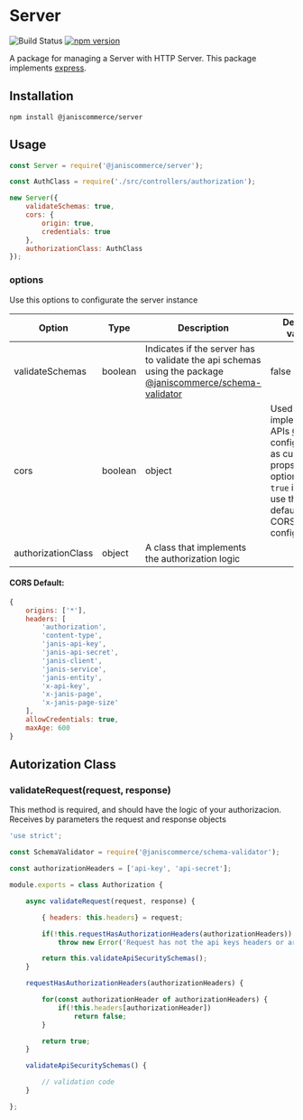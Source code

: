 # Server

![Build Status](https://github.com/janis-commerce/server/workflows/Build%20Status/badge.svg)
[![npm version](https://badge.fury.io/js/%40janiscommerce%2Fserver.svg)](https://www.npmjs.com/package/@janiscommerce/server)

A package for managing a Server with HTTP Server. This package implements [express](https://www.npmjs.com/package/express).

## Installation

```
npm install @janiscommerce/server
```

## Usage

```js
const Server = require('@janiscommerce/server');

const AuthClass = require('./src/controllers/authorization');

new Server({
	validateSchemas: true,
	cors: {
		origin: true,
		credentials: true
	},
	authorizationClass: AuthClass
});
```

### options

Use this options to configurate the server instance

| Option | Type | Description | Default value | Extras |
|--------|------|-------------|------------|---------------|
| validateSchemas | boolean | Indicates if the server has to validate the api schemas using the package [@janiscommerce/schema-validator](https://www.npmjs.com/package/@janiscommerce/schema-validator) | false | |
| cors | boolean|object | Used to implement APIs [Cors](https://www.npmjs.com/package/cors) configuration as custom props. If option is `true` it will use the default CORS configs.| [See below](#cors-default) | |
| authorizationClass | object | A class that implements the authorization logic | | [See below](#autorization-class) |

#### CORS Default:

```js
{
	origins: ['*'],
	headers: [
		'authorization',
		'content-type',
		'janis-api-key',
		'janis-api-secret',
		'janis-client',
		'janis-service',
		'janis-entity',
		'x-api-key',
		'x-janis-page',
		'x-janis-page-size'
	],
	allowCredentials: true,
	maxAge: 600
}
```

## Autorization Class

### validateRequest(request, response)
This method is required, and should have the logic of your authorizacion. Receives by parameters the request and response objects

```js
'use strict';

const SchemaValidator = require('@janiscommerce/schema-validator');

const authorizationHeaders = ['api-key', 'api-secret'];

module.exports = class Authorization {

	async validateRequest(request, response) {

		{ headers: this.headers} = request;

		if(!this.requestHasAuthorizationHeaders(authorizationHeaders))
			throw new Error('Request has not the api keys headers or are empty');

		return this.validateApiSecuritySchemas();
	}

	requestHasAuthorizationHeaders(authorizationHeaders) {

		for(const authorizationHeader of authorizationHeaders) {
			if(!this.headers[authorizationHeader])
				return false;
		}

		return true;
	}

	validateApiSecuritySchemas() {

		// validation code
	}

};

```